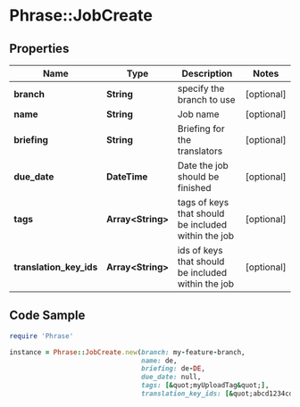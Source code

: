# Phrase::JobCreate

## Properties

Name | Type | Description | Notes
------------ | ------------- | ------------- | -------------
**branch** | **String** | specify the branch to use | [optional] 
**name** | **String** | Job name | [optional] 
**briefing** | **String** | Briefing for the translators | [optional] 
**due_date** | **DateTime** | Date the job should be finished | [optional] 
**tags** | **Array&lt;String&gt;** | tags of keys that should be included within the job | [optional] 
**translation_key_ids** | **Array&lt;String&gt;** | ids of keys that should be included within the job | [optional] 

## Code Sample

```ruby
require 'Phrase'

instance = Phrase::JobCreate.new(branch: my-feature-branch,
                                 name: de,
                                 briefing: de-DE,
                                 due_date: null,
                                 tags: [&quot;myUploadTag&quot;],
                                 translation_key_ids: [&quot;abcd1234cdef1234abcd1234cdef1234&quot;])
```


